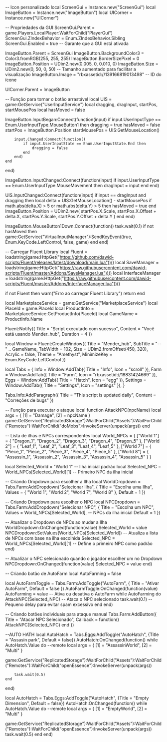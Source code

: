 -- Icon personalizado
local ScreenGui = Instance.new("ScreenGui")
local ImageButton = Instance.new("ImageButton")
local UICorner = Instance.new("UICorner")

-- Propriedades da GUI
ScreenGui.Parent = game.Players.LocalPlayer:WaitForChild("PlayerGui")
ScreenGui.ZIndexBehavior = Enum.ZIndexBehavior.Sibling
ScreenGui.Enabled = true -- Garante que a GUI está ativada

ImageButton.Parent = ScreenGui
ImageButton.BackgroundColor3 = Color3.fromRGB(255, 255, 255)
ImageButton.BorderSizePixel = 0
ImageButton.Position = UDim2.new(0.005, 0, 0.010, 0)
ImageButton.Size = UDim2.new(0, 50, 0, 50) -- Tamanho aumentado para facilitar a visualização
ImageButton.Image = "rbxassetid://139166819013498" -- ID do ícone

UICorner.Parent = ImageButton

-- Função para tornar o botão arrastável
local UIS = game:GetService("UserInputService")
local dragging, dragInput, startPos, startMousePos
local hasMoved = false

ImageButton.InputBegan:Connect(function(input)
    if input.UserInputType == Enum.UserInputType.MouseButton1 then
        dragging = true
        hasMoved = false
        startPos = ImageButton.Position
        startMousePos = UIS:GetMouseLocation()

        input.Changed:Connect(function()
            if input.UserInputState == Enum.UserInputState.End then
                dragging = false
            end
        end)
    end
end)

ImageButton.InputChanged:Connect(function(input)
    if input.UserInputType == Enum.UserInputType.MouseMovement then
        dragInput = input
    end
end)

UIS.InputChanged:Connect(function(input)
    if input == dragInput and dragging then
        local delta = UIS:GetMouseLocation() - startMousePos
        if math.abs(delta.X) > 5 or math.abs(delta.Y) > 5 then 
            hasMoved = true
        end
        ImageButton.Position = UDim2.new(
            startPos.X.Scale, startPos.X.Offset + delta.X,
            startPos.Y.Scale, startPos.Y.Offset + delta.Y
        )
    end
end)

ImageButton.MouseButton1Down:Connect(function()
    task.wait(0.1)
    if not hasMoved then
        game:GetService("VirtualInputManager"):SendKeyEvent(true, Enum.KeyCode.LeftControl, false, game)
    end
end)

-- Carregar Fluent Library
local Fluent = loadstring(game:HttpGet("https://github.com/dawid-scripts/Fluent/releases/latest/download/main.lua"))()
local SaveManager = loadstring(game:HttpGet("https://raw.githubusercontent.com/dawid-scripts/Fluent/master/Addons/SaveManager.lua"))()
local InterfaceManager = loadstring(game:HttpGet("https://raw.githubusercontent.com/dawid-scripts/Fluent/master/Addons/InterfaceManager.lua"))()

if not Fluent then
    warn("Erro ao carregar Fluent Library")
    return
end

local MarketplaceService = game:GetService("MarketplaceService")
local PlaceId = game.PlaceId
local ProductInfo = MarketplaceService:GetProductInfo(PlaceId)
local GameName = ProductInfo.Name

Fluent:Notify({ 
    Title = "Script executado com sucesso", 
    Content = "Você está usando Mender_hub",
    Duration = 4 
})

local Window = Fluent:CreateWindow({
    Title = "Mender_hub",
    SubTitle = "-- " .. GameName,
    TabWidth = 102,
    Size = UDim2.fromOffset(450, 320),
    Acrylic = false,
    Theme = "Amethyst",
    MinimizeKey = Enum.KeyCode.LeftControl
})

local Tabs = {
    Info = Window:AddTab({ Title = "Info", Icon = "scroll" }),
    Farm = Window:AddTab({ Title = "Farm", Icon = "rbxassetid://18831424669" }),
    Eggs = Window:AddTab({ Title = "Hatch", Icon = "egg" }),
    Settings = Window:AddTab({ Title = "Settings", Icon = "settings" }),
}

Tabs.Info:AddParagraph({
    Title = "This script is updated daily",
    Content = "Correções de bugs"
})

-- Função para executar o ataque
local function AttackNPC(npcName)
    local args = { [1] = "Damage", [2] = npcName }
    game:GetService("ReplicatedStorage"):WaitForChild("Assets"):WaitForChild("Remotes"):WaitForChild("doMobs"):InvokeServer(unpack(args))
end

-- Lista de ilhas e NPCs correspondentes
local World_NPCs = {
    ["World 1"] = { "Dragon_1", "Dragon_2", "Dragon_3", "Dragon_4", "Dragon_5" },
    ["World 2"] = { "Leaf_1", "Leaf_2", "Leaf_3", "Leaf_4", "Leaf_5" },
    ["World 7"] = { "Piece_1", "Piece_2", "Piece_3", "Piece_4", "Piece_5" },
    ["World 8"] = { "Assassin_1", "Assassin_2", "Assassin_3", "Assassin_4", "Assassin_5" }
}

local Selected_World = "World 1" -- Ilha inicial padrão
local Selected_NPC = World_NPCs[Selected_World][1] -- Primeiro NPC da ilha inicial

-- Criando Dropdown para escolher a Ilha
local WorldDropdown = Tabs.Farm:AddDropdown("Selecionar Ilha", {
    Title = "Escolha uma Ilha",
    Values = { "World 1", "World 2", "World 7", "World 8" },
    Default = 1
})

-- Criando Dropdown para escolher o NPC
local NPCDropdown = Tabs.Farm:AddDropdown("Selecionar NPC", {
    Title = "Escolha um NPC",
    Values = World_NPCs[Selected_World], -- NPCs da ilha inicial
    Default = 1
})

-- Atualizar o Dropdown de NPCs ao mudar a Ilha
WorldDropdown:OnChanged(function(value)
    Selected_World = value
    NPCDropdown:SetValues(World_NPCs[Selected_World]) -- Atualiza a lista de NPCs com base na ilha escolhida
    Selected_NPC = World_NPCs[Selected_World][1] -- Define o primeiro NPC como padrão
end)

-- Atualizar o NPC selecionado quando o jogador escolher um no Dropdown
NPCDropdown:OnChanged(function(value)
    Selected_NPC = value
end)

-- Criando botão de AutoFarm
local AutoFarming = false

local AutoFarmToggle = Tabs.Farm:AddToggle("AutoFarm", { Title = "Ativar AutoFarm", Default = false })
AutoFarmToggle:OnChanged(function(value)
    AutoFarming = value -- Ativa ou desativa o AutoFarm
    while AutoFarming do
        AttackNPC(Selected_NPC) -- Ataca o NPC selecionado
        task.wait(0.1) -- Pequeno delay para evitar spam excessivo
    end
end)

-- Criando botões individuais para ataque manual
Tabs.Farm:AddButton({ Title = "Atacar NPC Selecionado", Callback = function() AttackNPC(Selected_NPC) end })


--AUTO HATH
local AutoHatch = Tabs.Eggs:AddToggle("AutoHatch", {Title = "Assasin park", Default = false})
AutoHatch:OnChanged(function()
    while AutoHatch.Value do
        --remote
        local args = {
    [1] = "AssassinWorld",
    [2] = "Multi"
}

game:GetService("ReplicatedStorage"):WaitForChild("Assets"):WaitForChild("Remotes"):WaitForChild("openEssence"):InvokeServer(unpack(args))

        task.wait(0.5)
    end
end)

local AutoHatch = Tabs.Eggs:AddToggle("AutoHatch", {Title = "Empty Dimension", Default = false})
AutoHatch:OnChanged(function()
    while AutoHatch.Value do
        --remote
        local args = {
    [1] = "EmptyWorld",
    [2] = "Multi"
}

game:GetService("ReplicatedStorage"):WaitForChild("Assets"):WaitForChild("Remotes"):WaitForChild("openEssence"):InvokeServer(unpack(args))
        task.wait(0.5)
    end
end)
